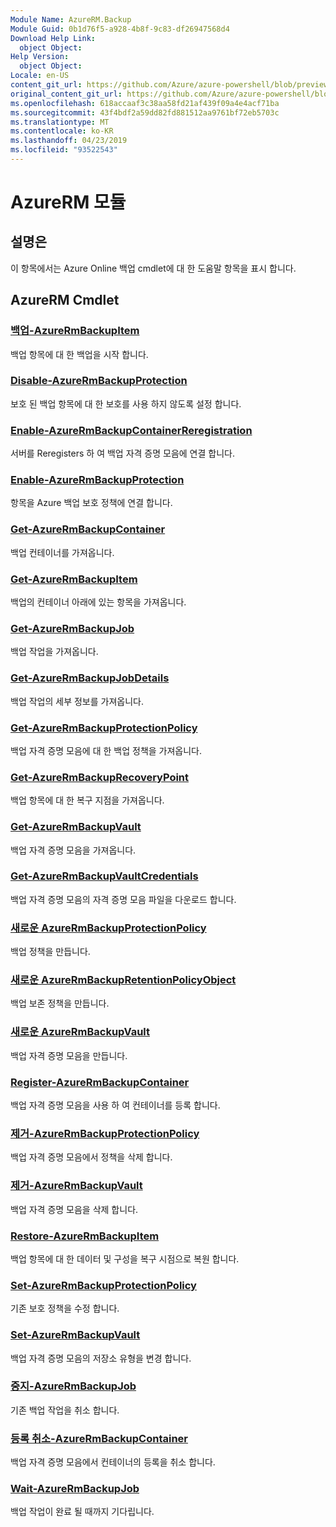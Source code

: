 ```yaml
---
Module Name: AzureRM.Backup
Module Guid: 0b1d76f5-a928-4b8f-9c83-df26947568d4
Download Help Link:
  object Object: 
Help Version:
  object Object: 
Locale: en-US
content_git_url: https://github.com/Azure/azure-powershell/blob/preview/src/ResourceManager/AzureBackup/Commands.AzureBackup/help/AzureRM.Backup.md
original_content_git_url: https://github.com/Azure/azure-powershell/blob/preview/src/ResourceManager/AzureBackup/Commands.AzureBackup/help/AzureRM.Backup.md
ms.openlocfilehash: 618accaaf3c38aa58fd21af439f09a4e4acf71ba
ms.sourcegitcommit: 43f4bdf2a59dd82fd881512aa9761bf72eb5703c
ms.translationtype: MT
ms.contentlocale: ko-KR
ms.lasthandoff: 04/23/2019
ms.locfileid: "93522543"
---
```

# AzureRM 모듈
## 설명은
이 항목에서는 Azure Online 백업 cmdlet에 대 한 도움말 항목을 표시 합니다.

## AzureRM Cmdlet
### [백업-AzureRmBackupItem](Backup-AzureRmBackupItem.md)
백업 항목에 대 한 백업을 시작 합니다.

### [Disable-AzureRmBackupProtection](Disable-AzureRmBackupProtection.md)
보호 된 백업 항목에 대 한 보호를 사용 하지 않도록 설정 합니다.

### [Enable-AzureRmBackupContainerReregistration](Enable-AzureRmBackupContainerReregistration.md)
서버를 Reregisters 하 여 백업 자격 증명 모음에 연결 합니다.

### [Enable-AzureRmBackupProtection](Enable-AzureRmBackupProtection.md)
항목을 Azure 백업 보호 정책에 연결 합니다.

### [Get-AzureRmBackupContainer](Get-AzureRmBackupContainer.md)
백업 컨테이너를 가져옵니다.

### [Get-AzureRmBackupItem](Get-AzureRmBackupItem.md)
백업의 컨테이너 아래에 있는 항목을 가져옵니다.

### [Get-AzureRmBackupJob](Get-AzureRmBackupJob.md)
백업 작업을 가져옵니다.

### [Get-AzureRmBackupJobDetails](Get-AzureRmBackupJobDetails.md)
백업 작업의 세부 정보를 가져옵니다.

### [Get-AzureRmBackupProtectionPolicy](Get-AzureRmBackupProtectionPolicy.md)
백업 자격 증명 모음에 대 한 백업 정책을 가져옵니다.

### [Get-AzureRmBackupRecoveryPoint](Get-AzureRmBackupRecoveryPoint.md)
백업 항목에 대 한 복구 지점을 가져옵니다.

### [Get-AzureRmBackupVault](Get-AzureRmBackupVault.md)
백업 자격 증명 모음을 가져옵니다.

### [Get-AzureRmBackupVaultCredentials](Get-AzureRmBackupVaultCredentials.md)
백업 자격 증명 모음의 자격 증명 모음 파일을 다운로드 합니다.

### [새로운 AzureRmBackupProtectionPolicy](New-AzureRmBackupProtectionPolicy.md)
백업 정책을 만듭니다.

### [새로운 AzureRmBackupRetentionPolicyObject](New-AzureRmBackupRetentionPolicyObject.md)
백업 보존 정책을 만듭니다.

### [새로운 AzureRmBackupVault](New-AzureRmBackupVault.md)
백업 자격 증명 모음을 만듭니다.

### [Register-AzureRmBackupContainer](Register-AzureRmBackupContainer.md)
백업 자격 증명 모음을 사용 하 여 컨테이너를 등록 합니다.

### [제거-AzureRmBackupProtectionPolicy](Remove-AzureRmBackupProtectionPolicy.md)
백업 자격 증명 모음에서 정책을 삭제 합니다.

### [제거-AzureRmBackupVault](Remove-AzureRmBackupVault.md)
백업 자격 증명 모음을 삭제 합니다.

### [Restore-AzureRmBackupItem](Restore-AzureRmBackupItem.md)
백업 항목에 대 한 데이터 및 구성을 복구 시점으로 복원 합니다.

### [Set-AzureRmBackupProtectionPolicy](Set-AzureRmBackupProtectionPolicy.md)
기존 보호 정책을 수정 합니다.

### [Set-AzureRmBackupVault](Set-AzureRmBackupVault.md)
백업 자격 증명 모음의 저장소 유형을 변경 합니다.

### [중지-AzureRmBackupJob](Stop-AzureRmBackupJob.md)
기존 백업 작업을 취소 합니다.

### [등록 취소-AzureRmBackupContainer](Unregister-AzureRmBackupContainer.md)
백업 자격 증명 모음에서 컨테이너의 등록을 취소 합니다.

### [Wait-AzureRmBackupJob](Wait-AzureRmBackupJob.md)
백업 작업이 완료 될 때까지 기다립니다.

